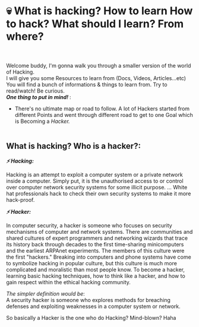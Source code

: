 # :skull: What is hacking? How to learn How to hack? What should I learn? From where? <br /> <br />

Welcome buddy, I'm gonna walk you through a smaller version of the world of Hacking. <br />
I will give you some Resources to learn from (Docs, Videos, Articles...etc) <br />
You will find a bunch of informations & things to learn from. Try to read/watch! Be curious. <br />
<b> <i> One thing to put in mind! </i> </b>: <br />
- There's no ultimate map or road to follow. A lot of Hackers started from different Points and went through different road to get 
to one Goal which is Becoming a <i>Hacker.</i> <br /> <br />

## What is hacking? Who is a hacker?: <br />
<b><i>:zap: Hacking:</i></b> <br />

Hacking is an attempt to exploit a computer system or a private network inside a computer. Simply put, it is the unauthorised access to or control over computer network security systems for some illicit purpose. ... White hat professionals hack to check their own security systems to make it more hack-proof.

<b><i>:zap: Hacker:</i></b> <br />

In computer security, a hacker is someone who focuses on security mechanisms of computer and network systems. There are communities and shared cultures of expert programmers and networking wizards that trace its history back through decades to the first time-sharing minicomputers and the earliest ARPAnet experiments. The members of this culture were the first "hackers." Breaking into computers and phone systems have come to symbolize hacking in popular culture, but this culture is much more complicated and moralistic than most people know. To become a hacker, learning basic hacking techniques, how to think like a hacker, and how to gain respect within the ethical hacking community.

<i>The simpler definition would be</i>: <br />
A security hacker is someone who explores methods for breaching defenses and exploiting weaknesses in a computer system or network.

So basically a Hacker is the one who do Hacking? Mind-blown? Haha <br /><br />


